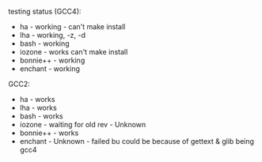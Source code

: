 testing status (GCC4):


*  ha - working - can't make install
*  lha - working, -z, -d
*  bash - working
*  iozone - works can't make install 
*  bonnie++ - working
*  enchant - working

GCC2:

*  ha - works
*  lha - works
*  bash - works
*  iozone - waiting for old rev - Unknown
*  bonnie++ - works
*  enchant - Unknown - failed bu could be because of gettext & glib being gcc4
